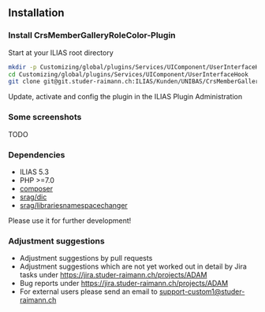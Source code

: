 ## Installation

### Install CrsMemberGalleryRoleColor-Plugin
Start at your ILIAS root directory
```bash
mkdir -p Customizing/global/plugins/Services/UIComponent/UserInterfaceHook
cd Customizing/global/plugins/Services/UIComponent/UserInterfaceHook
git clone git@git.studer-raimann.ch:ILIAS/Kunden/UNIBAS/CrsMemberGalleryRoleColor.git CrsMemberGalleryRoleColor
```
Update, activate and config the plugin in the ILIAS Plugin Administration

### Some screenshots
TODO

### Dependencies
* ILIAS 5.3
* PHP >=7.0
* [composer](https://getcomposer.org)
* [srag/dic](https://packagist.org/packages/srag/dic)
* [srag/librariesnamespacechanger](https://packagist.org/packages/srag/librariesnamespacechanger)

Please use it for further development!

### Adjustment suggestions
* Adjustment suggestions by pull requests
* Adjustment suggestions which are not yet worked out in detail by Jira tasks under https://jira.studer-raimann.ch/projects/ADAM
* Bug reports under https://jira.studer-raimann.ch/projects/ADAM
* For external users please send an email to support-custom1@studer-raimann.ch
